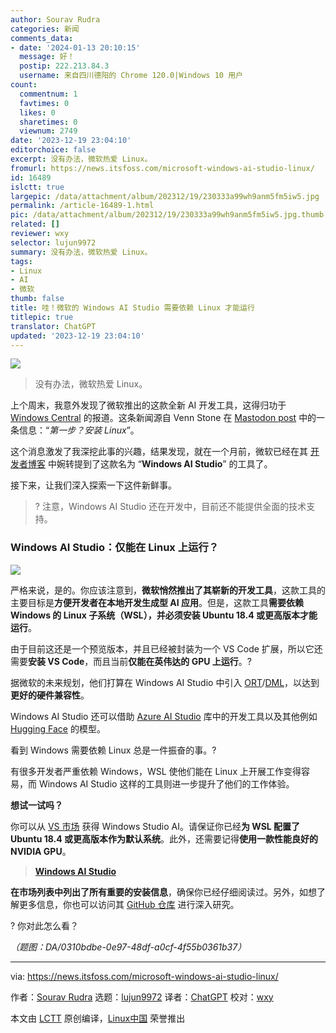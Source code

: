 ```yaml
---
author: Sourav Rudra
categories: 新闻
comments_data:
- date: '2024-01-13 20:10:15'
  message: 好！
  postip: 222.213.84.3
  username: 来自四川德阳的 Chrome 120.0|Windows 10 用户
count:
  commentnum: 1
  favtimes: 0
  likes: 0
  sharetimes: 0
  viewnum: 2749
date: '2023-12-19 23:04:10'
editorchoice: false
excerpt: 没有办法，微软热爱 Linux。
fromurl: https://news.itsfoss.com/microsoft-windows-ai-studio-linux/
id: 16489
islctt: true
largepic: /data/attachment/album/202312/19/230333a99wh9anm5fm5iw5.jpg
permalink: /article-16489-1.html
pic: /data/attachment/album/202312/19/230333a99wh9anm5fm5iw5.jpg.thumb.jpg
related: []
reviewer: wxy
selector: lujun9972
summary: 没有办法，微软热爱 Linux。
tags:
- Linux
- AI
- 微软
thumb: false
title: 哇！微软的 Windows AI Studio 需要依赖 Linux 才能运行
titlepic: true
translator: ChatGPT
updated: '2023-12-19 23:04:10'
---
```


![](/data/attachment/album/202312/19/230333a99wh9anm5fm5iw5.jpg)



> 
> 没有办法，微软热爱 Linux。
> 
> 
> 


上个周末，我意外发现了微软推出的这款全新 AI 开发工具，这得归功于 [Windows Central](https://www.windowscentral.com/software-apps/windows-11/hidden-windows-11-setting-suggests-youll-soon-be-able-to-uninstall-ai-components-from-the-os) 的报道。这条新闻源自 Venn Stone 在 [Mastodon post](https://mast.linuxgamecast.com/@Venn/111577589308411637) 中的一条信息：“*第一步？安装 Linux*”。


这个消息激发了我深挖此事的兴趣，结果发现，就在一个月前，微软已经在其 [开发者博客](https://blogs.windows.com/windowsdeveloper/2023/11/15/elevating-the-developer-experience-on-windows-with-new-ai-tools-and-productivity-tools/) 中婉转提到了这款名为 “**Windows AI Studio**” 的工具了。


接下来，让我们深入探索一下这件新鲜事。



> 
> ? 注意，Windows AI Studio 还在开发中，目前还不能提供全面的技术支持。
> 
> 
> 


### Windows AI Studio：仅能在 Linux 上运行？


![](/data/attachment/album/202312/19/230411p0xxsj0a10yi1wir.png)


严格来说，是的。你应该注意到，**微软悄然推出了其崭新的开发工具**，这款工具的主要目标是**方便开发者在本地开发生成型 AI 应用**。但是，这款工具**需要依赖 Windows 的 Linux 子系统（WSL），并必须安装 Ubuntu 18.4 或更高版本才能运行**。


由于目前这还是一个预览版本，并且已经被封装为一个 VS Code 扩展，所以它还需要**安装 VS Code**，而且当前**仅能在英伟达的 GPU 上运行**。?


据微软的未来规划，他们打算在 Windows AI Studio 中引入 [ORT](https://onnxruntime.ai/)/[DML](https://learn.microsoft.com/en-us/windows/ai/directml/dml-intro)，以达到**更好的硬件兼容性**。


Windows AI Studio 还可以借助 [Azure AI Studio](https://azure.microsoft.com/en-us/products/ai-studio) 库中的开发工具以及其他例如 [Hugging Face](https://huggingface.co/) 的模型。


看到 Windows 需要依赖 Linux 总是一件振奋的事。?


有很多开发者严重依赖 Windows，WSL 使他们能在 Linux 上开展工作变得容易，而 Windows AI Studio 这样的工具则进一步提升了他们的工作体验。


**想试一试吗？**


你可以从 [VS 市场](https://marketplace.visualstudio.com/items?itemName=ms-windows-ai-studio.windows-ai-studio) 获得 Windows Studio AI。请保证你已经**为 WSL 配置了 Ubuntu 18.4 或更高版本作为默认系统**。此外，还需要记得**使用一款性能良好的 NVIDIA GPU**。



> 
> **[Windows AI Studio](https://marketplace.visualstudio.com/items?itemName=ms-windows-ai-studio.windows-ai-studio)**
> 
> 
> 


**在市场列表中列出了所有重要的安装信息**，确保你已经仔细阅读过。另外，如想了解更多信息，你也可以访问其 [GitHub 仓库](https://github.com/microsoft/windows-ai-studio) 进行深入研究。


? 你对此怎么看？


*（题图：DA/0310bdbe-0e97-48df-a0cf-4f55b0361b37）*




---


via: <https://news.itsfoss.com/microsoft-windows-ai-studio-linux/>


作者：[Sourav Rudra](https://news.itsfoss.com/author/sourav/) 选题：[lujun9972](https://github.com/lujun9972) 译者：[ChatGPT](https://linux.cn/lctt/ChatGPT) 校对：[wxy](https://github.com/wxy)


本文由 [LCTT](https://github.com/LCTT/TranslateProject) 原创编译，[Linux中国](https://linux.cn/) 荣誉推出